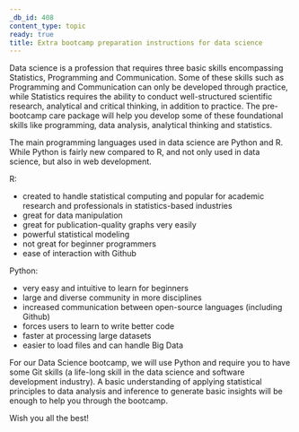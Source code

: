 ```yaml
---
_db_id: 408
content_type: topic
ready: true
title: Extra bootcamp preparation instructions for data science
---
```


Data science is a profession that requires three basic skills encompassing Statistics, Programming and Communication. Some of these skills such as Programming and Communication can only be developed through practice, while Statistics requires the ability to conduct well-structured scientific research, analytical and critical thinking, in addition to practice. The pre-bootcamp care package will help you develop some of these foundational skills like programming, data analysis, analytical thinking and statistics.

The main programming languages used in data science are Python and R. While Python is fairly new compared to R, and not only used in data science, but also in web development. 

R:
- created to handle statistical computing and popular for academic research and professionals in statistics-based industries
- great for data manipulation
- great for publication-quality graphs very easily
- powerful statistical modeling
- not great for beginner programmers
- ease of interaction with Github

Python:
- very easy and intuitive to learn for beginners
- large and diverse community in more disciplines
- increased communication between open-source languages (including Github)
- forces users to learn to write better code
- faster at processing large datasets 
- easier to load files and can handle Big Data

For our Data Science bootcamp, we will use Python and require you to have some Git skills (a life-long skill in the data science and software development industry). A basic understanding of applying statistical principles to data analysis and inference to generate basic insights will be enough to help you through the bootcamp.

Wish you all the best!